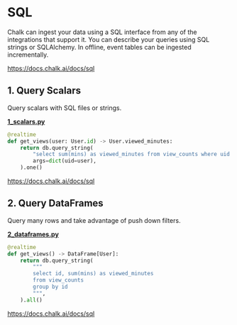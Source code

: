 # SQL

Chalk can ingest your data using a SQL interface from any 
of the integrations that support it. You can describe your 
queries using SQL strings or SQLAlchemy. In offline, event 
tables can be ingested incrementally.

https://docs.chalk.ai/docs/sql

## 1. Query Scalars
Query scalars with SQL files or strings.

**[1_scalars.py](1_scalars.py)**

```python
@realtime
def get_views(user: User.id) -> User.viewed_minutes:
    return db.query_string(
        "select sum(mins) as viewed_minutes from view_counts where uid = :uid",
        args=dict(uid=user),
    ).one()
```
https://docs.chalk.ai/docs/sql

## 2. Query DataFrames
Query many rows and take advantage of push down filters.

**[2_dataframes.py](2_dataframes.py)**

```python
@realtime
def get_views() -> DataFrame[User]:
    return db.query_string(
        """
        select id, sum(mins) as viewed_minutes 
        from view_counts 
        group by id
        """,
    ).all()
```

https://docs.chalk.ai/docs/sql
